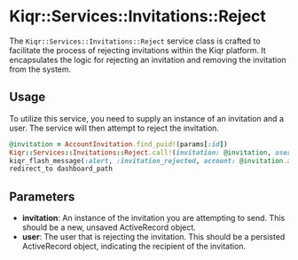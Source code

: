 # Kiqr::Services::Invitations::Reject

The `Kiqr::Services::Invitations::Reject` service class is crafted to facilitate the process of rejecting invitations within the Kiqr platform. It encapsulates the logic for rejecting an invitation and removing the invitation from the system.

## Usage

To utilize this service, you need to supply an instance of an invitation and a user. The service will then attempt to reject the invitation.

```ruby
@invitation = AccountInvitation.find_puid!(params[:id])
Kiqr::Services::Invitations::Reject.call!(invitation: @invitation, user: current_user)
kiqr_flash_message(:alert, :invitation_rejected, account: @invitation.account.name)
redirect_to dashboard_path
```

## Parameters

- **invitation**: An instance of the invitation you are attempting to send. This should be a new, unsaved ActiveRecord object.
- **user**: The user that is rejecting the invitation. This should be a persisted ActiveRecord object, indicating the recipient of the invitation.
